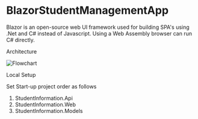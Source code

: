# BlazorStudentManagementApp
Blazor is an open-source web UI framework used for building SPA's using .Net and C# instead of Javascript.
Using a Web Assembly browser can run C# directly.

Architecture

![Flowchart](https://user-images.githubusercontent.com/49851506/88529179-43e60b00-d01d-11ea-9d03-8498d08394a1.png)

Local Setup

Set Start-up project order as follows
  1. StudentInformation.Api
  2. StudentInformation.Web
  3. StudentInformation.Models
